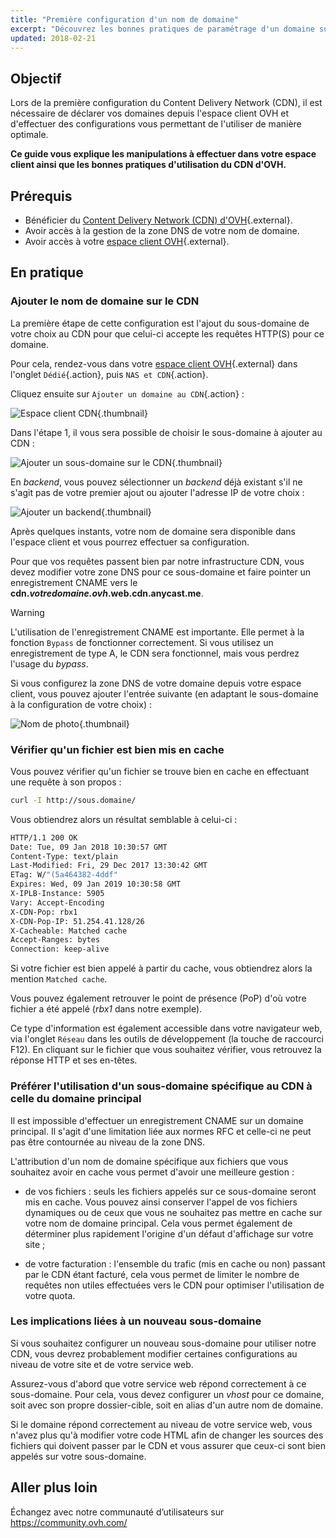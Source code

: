 ```yaml
---
title: "Première configuration d'un nom de domaine"
excerpt: "Découvrez les bonnes pratiques de paramétrage d'un domaine sur votre CDN OVH"
updated: 2018-02-21
---
```


## Objectif

Lors de la première configuration du Content Delivery Network (CDN), il est nécessaire de déclarer vos domaines depuis l'espace client OVH et d'effectuer des configurations vous permettant de l'utiliser de manière optimale.

**Ce guide vous explique les manipulations à effectuer dans votre espace client ainsi que les bonnes pratiques d'utilisation du CDN d'OVH.**

## Prérequis

- Bénéficier du [Content Delivery Network (CDN) d'OVH](https://www.ovh.com/fr/cdn/){.external}.
- Avoir accès à la gestion de la zone DNS de votre nom de domaine.
- Avoir accès à votre [espace client OVH](https://www.ovh.com/auth/?action=gotomanager&from=https://www.ovh.com/fr/&ovhSubsidiary=fr){.external}.

## En pratique

### Ajouter le nom de domaine sur le CDN

La première étape de cette configuration est l'ajout du sous-domaine de votre choix au CDN pour que celui-ci accepte les requêtes HTTP(S) pour ce domaine.

Pour cela, rendez-vous dans votre [espace client OVH](https://www.ovh.com/auth/?action=gotomanager&from=https://www.ovh.com/fr/&ovhSubsidiary=fr){.external} dans l'onglet `Dédié`{.action}, puis `NAS et CDN`{.action}.

Cliquez ensuite sur `Ajouter un domaine au CDN`{.action} :

![Espace client CDN](cdn_customer_panel.png){.thumbnail}

Dans l'étape 1, il vous sera possible de choisir le sous-domaine à ajouter au CDN :

![Ajouter un sous-domaine sur le CDN](add_cdn_domain_step_1.png){.thumbnail}

En *backend*, vous pouvez sélectionner un *backend* déjà existant s'il ne s'agit pas de votre premier ajout ou ajouter l'adresse IP de votre choix :

![Ajouter un backend](add_cdn_domain_step_2.png){.thumbnail}

Après quelques instants, votre nom de domaine sera disponible dans l'espace client et vous pourrez effectuer sa configuration.

Pour que vos requêtes passent bien par notre infrastructure CDN, vous devez modifier votre zone DNS pour ce sous-domaine et faire pointer un enregistrement CNAME vers le **cdn.*votredomaine.ovh*.web.cdn.anycast.me**.

> [!warning]
>
> L'utilisation de l'enregistrement CNAME est importante. Elle permet à la fonction `Bypass` de fonctionner correctement. Si vous utilisez un enregistrement de type A, le CDN sera fonctionnel, mais vous perdrez l'usage du *bypass*.
>

Si vous configurez la zone DNS de votre domaine depuis votre espace client, vous pouvez ajouter l'entrée suivante (en adaptant le sous-domaine à la configuration de votre choix) :

![Nom de photo](cname_field.png){.thumbnail}

 

### Vérifier qu'un fichier est bien mis en cache
Vous pouvez vérifier qu'un fichier se trouve bien en cache en effectuant une requête à son propos :

```sh
curl -I http://sous.domaine/
```

Vous obtiendrez alors un résultat semblable à celui-ci :

```bash
HTTP/1.1 200 OK
Date: Tue, 09 Jan 2018 10:30:57 GMT
Content-Type: text/plain
Last-Modified: Fri, 29 Dec 2017 13:30:42 GMT
ETag: W/"(5a464382-4ddf"
Expires: Wed, 09 Jan 2019 10:30:58 GMT
X-IPLB-Instance: 5905
Vary: Accept-Encoding
X-CDN-Pop: rbx1
X-CDN-Pop-IP: 51.254.41.128/26
X-Cacheable: Matched cache
Accept-Ranges: bytes
Connection: keep-alive
```

Si votre fichier est bien appelé à partir du cache, vous obtiendrez alors la mention `Matched cache`.

Vous pouvez également retrouver le point de présence (PoP) d'où votre fichier a été appelé (*rbx1* dans notre exemple).

Ce type d'information est également accessible dans votre navigateur web, via l'onglet `Réseau` dans les outils de développement (la touche de raccourci F12). En cliquant sur le fichier que vous souhaitez vérifier, vous retrouvez la réponse HTTP et ses en-têtes.

### Préférer l'utilisation d'un sous-domaine spécifique au CDN à celle du domaine principal

Il est impossible d'effectuer un enregistrement CNAME sur un domaine principal. Il s'agit d'une limitation liée aux normes RFC et celle-ci ne peut pas être contournée au niveau de la zone DNS.

L'attribution d'un nom de domaine spécifique aux fichiers que vous souhaitez avoir en cache vous permet d'avoir une meilleure gestion :

- de vos fichiers : seuls les fichiers appelés sur ce sous-domaine seront mis en cache. Vous pouvez ainsi conserver l'appel de vos fichiers dynamiques ou de ceux que vous ne souhaitez pas mettre en cache sur votre nom de domaine principal. Cela vous permet également de déterminer plus rapidement l'origine d'un défaut d'affichage sur votre site ;

- de votre facturation : l'ensemble du trafic (mis en cache ou non) passant par le CDN étant facturé, cela vous permet de limiter le nombre de requêtes non utiles effectuées vers le CDN pour optimiser l'utilisation de votre quota.

### Les implications liées à un nouveau sous-domaine

Si vous souhaitez configurer un nouveau sous-domaine pour utiliser notre CDN, vous devrez probablement modifier certaines configurations au niveau de votre site et de votre service web.

Assurez-vous d'abord que votre service web répond correctement à ce sous-domaine. Pour cela, vous devez configurer un *vhost* pour ce domaine, soit avec son propre dossier-cible, soit en alias d'un autre nom de domaine.

Si le domaine répond correctement au niveau de votre service web, vous n'avez plus qu'à modifier votre code HTML afin de changer les sources des fichiers qui doivent passer par le CDN et vous assurer que ceux-ci sont bien appelés sur votre sous-domaine.

 
## Aller plus loin

Échangez avec notre communauté d’utilisateurs sur <https://community.ovh.com/>